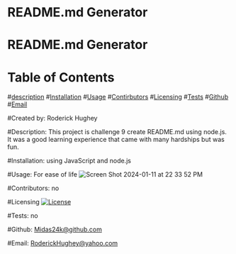 # README.md Generator
  # README.md Generator

  # Table of Contents
  #[description](#description)
  #[Installation](#Installation)
  #[Usage](#Usage)
  #[Contirbutors](#Contirbutors)
  #[Licensing](#Licensing)
  #[Tests](#Tests)
  #[Github](#Github)
  #[Email](#Email)
  
  #Created by:
  Roderick Hughey
  
  #Description:
   This project is challenge 9 create README.md using node.js. It was a good learning experience that came with many hardships but was fun.
 
  #Installation:
   using JavaScript and  node.js

  #Usage:
    For ease of life
  ![Screen Shot 2024-01-11 at 22 33 52 PM](https://github.com/Midas24k/50-questions/assets/137853877/36ed4104-981e-44b3-bfa8-9e2b605c79f8)

  #Contributors:
    no

  #Licensing
    [![License](https://img.shields.io/badge/License-MIT-yellow.svg)](https://opensource.org/licenses/MIT)

  #Tests:
    no

  #Github:
    Midas24k@github.com

  #Email:
   RoderickHughey@yahoo.com
